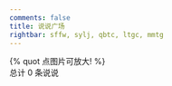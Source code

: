 ```yaml
---
comments: false
title: 说说广场
rightbar: sffw, sylj, qbtc, ltgc, mmtg
---
```


<link href="https://jsd.onmicrosoft.cn/npm/penndu@17.0.0/memos/css/style.css" rel="stylesheet" type="text/css">
<link href="https://jsd.onmicrosoft.cn/npm/penndu@17.0.0/memos/css/highlight.github.min.css" rel="stylesheet" type="text/css">
{% quot 点图片可放大! %}
<section id="main" class="container">
    <div class="total">总计 <span id="total">0</span> 条说说</div>
    <div id="memos" class="memos"></div>
</section>
<script type="text/javascript">
    var memos = {
        host: 'https://s.dusays.com/',
        limit: '10',
        creatorId: '1',
        domId: '#memos',
        username: 'penn',
        name: 'Teacher Du',
    }
</script>
<script type="text/javascript" src="https://jsd.onmicrosoft.cn/npm/penndu@17.0.0/memos/js/lazyload.min.js?v=17.8.3"></script>
<script type="text/javascript" src="https://jsd.onmicrosoft.cn/npm/penndu@17.0.0/memos/js/marked.min.js?v=11.1.1"></script>    
<script type="text/javascript" src="https://jsd.onmicrosoft.cn/npm/penndu@17.0.0/memos/js/view-image.min.js?v=2.0.2"></script>
<script type="text/javascript" src="https://jsd.onmicrosoft.cn/npm/penndu@17.0.0/memos/js/moment.min.js?v=2.30.1"></script>
<script type="text/javascript" src="https://jsd.onmicrosoft.cn/npm/penndu@17.0.0/memos/js/moment.twitter.js"></script>
<script type="text/javascript" src="https://jsd.onmicrosoft.cn/npm/penndu@17.0.0/memos/js/highlight.min.js?v=11.9.0"></script>
<script type="text/javascript" src="https://jsd.onmicrosoft.cn/npm/penndu@17.0.0/memos/js/main.js"></script>
<script>hljs.highlightAll();</script>